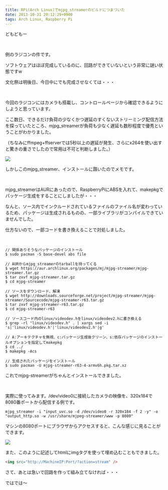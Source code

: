 ```yaml
---
title: RPi(Arch Linux)でmjpg_streamerのビルドにつまづいた
date: 2013-10-31 20:12:29+0900
tags: Arch Linux, Raspberry Pi
---
```

どもどもー

&nbsp;

例のラジコンの件です。

ソフトウェアはほぼ完成しているのに、回路ができていないという非常に謎い状態ですw

文化祭は明後日、今日中にでも完成させなくては・・・

&nbsp;

今回のラジコンにはカメラも搭載し、コントロールページから確認できるようにしようと思っています。

ここ数日、できるだけ負荷の少なくかつ遅延のすくないストリーミング配信方法を探っていたところ、mjpg_streamerが負荷も少なく遅延も数秒程度で優秀ということがわかりました。

<span class="fontsize1">（ちなみにffmpeg+ffserverでは5秒以上の遅延が発生、さらにx264を使い出すと驚きの重さでしたので常用は不可と判断しました。）</span>

<img src="https://lh6.googleusercontent.com/-aYVsWTDc084/UnI4sFLXKqI/AAAAAAAACrc/uqHlrYcMCRo/s640/IMG_1235.JPG" />

しかしこのmjpg_streamer、インストールに躓いたのでメモです。

&nbsp;

mjpg_streamerはAURにあったので、RaspberryPiにABSを入れて、makepkgでパッケージ生成をすることにしましたが・・・

なんと、ソース内でインクルードされているファイルのファイル名が変わっているため、パッケージは生成されるものの、一部ライブラリがコンパイルできていませんでした。

仕方ないので、一部コードを書き換えることで対処しました。

&nbsp;

```
// 関係ありそうなパッケージのインストール
$ sudo pacman -S base-devel abs file

// AURからmjpg_streamerのtarballを持ってくる
$ wget https://aur.archlinux.org/packages/mj/mjpg-streamer/mjpg-streamer.tar.gz
$ tar zxvf mjpg-streamer.tar.gz
$ cd mjpg-streamer

// ソースをダウンロード、解凍
$ wget http://downloads.sourceforge.net/project/mjpg-streamer/mjpg-streamer/Sourcecode/mjpg-streamer-r63.tar.gz
$ tar zxvf mjpg-streamer-r63.tar.gz
$ cd mjpg-streamer-r63

// ソースコード内のlinux/videodev.hをlinux/videodev2.hに書き換える
$ grep -rl "linux/videodev.h" . | xargs sed -i 's|'linux/videodev.h'|'linux/videodev2.h'|g'

// A:アーキテクチャを無視、c:パッケージ生成後クリーン、s:依存パッケージのインストールオプションを指定してmakepkg
$ cd ../
$ makepkg -Acs

// 生成されたパッケージをインストール
$ sudo pacman -U mjpg-streamer-r63-4-armv6h.pkg.tar.xz
```

これでmjpg-streamerがちゃんとインストールできました。

&nbsp;

実際に使ってみます。/dev/video0に接続したカメラの映像を、320x184で8080番ポートから配信する例です。

```
mjpg_streamer -i "input_uvc.so -d /dev/video0 -r 320x184 -f 2 -y" -o "output_http.so -w /usr/share/mjpeg-streamer/www -p 8080"
```

マシンの8080ポートにブラウザからアクセスすると、こんな感じに見ることができます。

<img src="https://lh3.googleusercontent.com/-En1A7SAN2kg/UnI48-656hI/AAAAAAAACrk/GeVxj6A628s/s640/2013-10-31-195706_1920x1080_scrot.png" />

また、このように記述してhtmlにimgタグを使って埋め込むこともできました。

```html
<img src="http://MachineIP:Port/?action=stream" />
```

さて、あとは急いで回路を作って組み立てなければ・・・

ではでは〜
